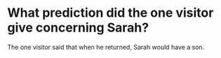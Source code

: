 # What prediction did the one visitor give concerning Sarah?

The one visitor said that when he returned, Sarah would have a son.
